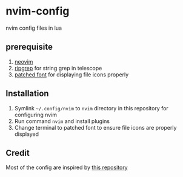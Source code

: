 # nvim-config

nvim config files in lua

## prerequisite

1. [neovim](https://github.com/neovim/neovim)
2. [ripgrep](https://github.com/BurntSushi/ripgrep) for string grep in telescope
3. [patched font](https://www.nerdfonts.com/) for displaying file icons properly

## Installation

1. Symlink `~/.config/nvim` to `nvim` directory in this repository for configuring nvim
2. Run command `nvim` and install plugins
3. Change terminal to patched font to ensure file icons are properly displayed

## Credit

Most of the config are inspired by [this repository](https://github.com/josean-dev/dev-environment-files)
